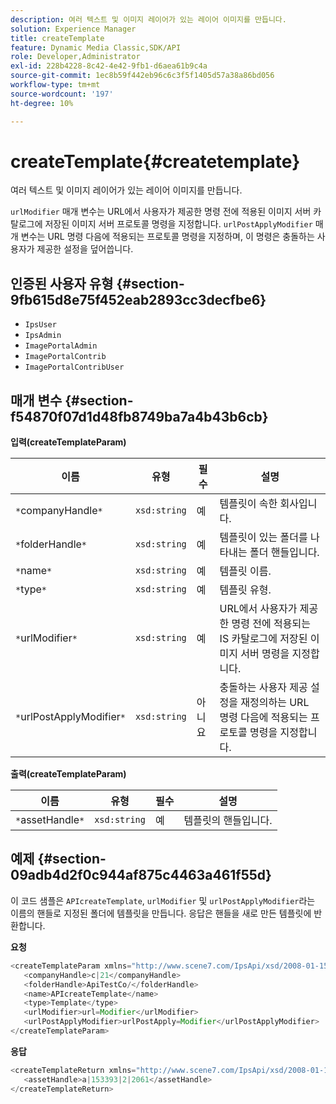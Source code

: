 ```yaml
---
description: 여러 텍스트 및 이미지 레이어가 있는 레이어 이미지를 만듭니다.
solution: Experience Manager
title: createTemplate
feature: Dynamic Media Classic,SDK/API
role: Developer,Administrator
exl-id: 228b4228-8c42-4e42-9fb1-d6aea61b9c4a
source-git-commit: 1ec8b59f442eb96c6c3f5f1405d57a38a86bd056
workflow-type: tm+mt
source-wordcount: '197'
ht-degree: 10%

---
```


# createTemplate{#createtemplate}

여러 텍스트 및 이미지 레이어가 있는 레이어 이미지를 만듭니다.

`urlModifier` 매개 변수는 URL에서 사용자가 제공한 명령 전에 적용된 이미지 서버 카탈로그에 저장된 이미지 서버 프로토콜 명령을 지정합니다. `urlPostApplyModifier` 매개 변수는 URL 명령 다음에 적용되는 프로토콜 명령을 지정하며, 이 명령은 충돌하는 사용자가 제공한 설정을 덮어씁니다.

## 인증된 사용자 유형 {#section-9fb615d8e75f452eab2893cc3decfbe6}

* `IpsUser`
* `IpsAdmin`
* `ImagePortalAdmin`
* `ImagePortalContrib`
* `ImagePortalContribUser`

## 매개 변수 {#section-f54870f07d1d48fb8749ba7a4b43b6cb}

**입력(createTemplateParam)**

| 이름 | 유형 | 필수 | 설명 |
|---|---|---|---|
| `*`companyHandle`*` | `xsd:string` | 예 | 템플릿이 속한 회사입니다. |
| `*`folderHandle`*` | `xsd:string` | 예 | 템플릿이 있는 폴더를 나타내는 폴더 핸들입니다. |
| `*`name`*` | `xsd:string` | 예 | 템플릿 이름. |
| `*`type`*` | `xsd:string` | 예 | 템플릿 유형. |
| `*`urlModifier`*` | `xsd:string` | 예 | URL에서 사용자가 제공한 명령 전에 적용되는 IS 카탈로그에 저장된 이미지 서버 명령을 지정합니다. |
| `*`urlPostApplyModifier`*` | `xsd:string` | 아니요 | 충돌하는 사용자 제공 설정을 재정의하는 URL 명령 다음에 적용되는 프로토콜 명령을 지정합니다. |

**출력(createTemplateParam)**

| 이름 | 유형 | 필수 | 설명 |
|---|---|---|---|
| `*`assetHandle`*` | `xsd:string` | 예 | 템플릿의 핸들입니다. |

## 예제 {#section-09adb4d2f0c944af875c4463a461f55d}

이 코드 샘플은 `APIcreateTemplate`, `urlModifier` 및 `urlPostApplyModifier`라는 이름의 핸들로 지정된 폴더에 템플릿을 만듭니다. 응답은 핸들을 새로 만든 템플릿에 반환합니다.

**요청**

```java
<createTemplateParam xmlns="http://www.scene7.com/IpsApi/xsd/2008-01-15">
   <companyHandle>c|21</companyHandle>
   <folderHandle>ApiTestCo/</folderHandle>
   <name>APIcreateTemplate</name>
   <type>Template</type>
   <urlModifier>url=Modifier</urlModifier>
   <urlPostApplyModifier>urlPostApply=Modifier</urlPostApplyModifier>
</createTemplateParam>
```

**응답**

```java
<createTemplateReturn xmlns="http://www.scene7.com/IpsApi/xsd/2008-01-15">
   <assetHandle>a|153393|2|2061</assetHandle>
</createTemplateReturn>
```
